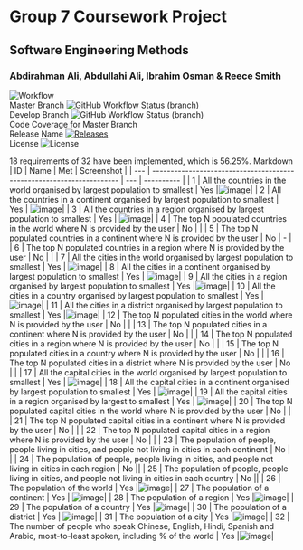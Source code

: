 # Group 7 Coursework Project
## Software Engineering Methods
### Abdirahman Ali, Abdullahi Ali, Ibrahim Osman & Reece Smith

![Workflow](https://github.com/ibrahim-40595091/cw1-g7/actions/workflows/main.yml/badge.svg)\
Master Branch ![GitHub Workflow Status (branch)](https://img.shields.io/github/actions/workflow/status/ibrahim-40595091/cw1-g7/main.yml?branch=master)\
Develop Branch ![GitHub Workflow Status (branch)](https://img.shields.io/github/actions/workflow/status/ibrahim-40595091/cw1-g7/main.yml?branch=Develop)\
Code Coverage for Master Branch \
Release Name [![Releases](https://img.shields.io/github/release/ibrahim-40595091/cw1-g7/all.svg?style=flat-square)](https://github.com/ibrahim-40595091/cw1-g7/releases)\
License ![License](https://img.shields.io/github/license/ibrahim-40595091/cw1-g7.svg)

18 requirements of 32 have been implemented, which is 56.25%.
Markdown
| ID  | Name                                                                       | Met | Screenshot |
| --- | ---------------------------------------------------------------------      | --- | ---------- |
| 1   | All the countries in the world organised by largest population to smallest | Yes |![image](https://github.com/ibrahim-40595091/cw1-g7/assets/157694800/4d2f426f-cc3b-4aa4-8043-2316a3e6832b)|
| 2   | All the countries in a continent organised by largest population to smallest | Yes  | ![image](https://github.com/ibrahim-40595091/cw1-g7/assets/157694800/0a0539cc-39ce-4829-acad-3c82cc4199ea)|
| 3   | All the countries in a region organised by largest population to smallest | Yes | ![image](https://github.com/ibrahim-40595091/cw1-g7/assets/157694800/7ffc3cd6-106e-468e-a416-6bdb9523474a)|
| 4   | The top N populated countries in the world where N is provided by the user | No | |
| 5   | The top N populated countries in a continent where N is provided by the user | No  | - |
| 6   | The top N populated countries in a region where N is provided by the user | No |  |
| 7   | All the cities in the world organised by largest population to smallest | Yes | ![image](https://github.com/ibrahim-40595091/cw1-g7/assets/157694800/314e9c3f-3ade-4b22-9017-b6c2e92e443e)|
| 8   | All the cities in a continent organised by largest population to smallest | Yes  | ![image](https://github.com/ibrahim-40595091/cw1-g7/assets/157694800/3413b970-c6be-4ae3-9221-2b7711372a3e)|
| 9   | All the cities in a region organised by largest population to smallest | Yes |![image](https://github.com/ibrahim-40595091/cw1-g7/assets/157694800/f7f82b77-b62d-40e8-9d53-f7794dbe570f)|
| 10   | All the cities in a country organised by largest population to smallest | Yes |![image](https://github.com/ibrahim-40595091/cw1-g7/assets/157694800/0c11def3-f3cc-4af9-9382-fe2924924bfb)|
| 11    | All the cities in a district organised by largest population to smallest | Yes  |![image](https://github.com/ibrahim-40595091/cw1-g7/assets/157694800/16caf8a2-1a59-4d91-9b9c-4f15a228f38c)|
| 12   | The top N populated cities in the world where N is provided by the user | No | |
| 13   | The top N populated cities in a continent where N is provided by the user | No | |
| 14   | The top N populated cities in a region where N is provided by the user | No  |  |
| 15   | The top N populated cities in a country where N is provided by the user | No | |
| 16   | The top N populated cities in a district where N is provided by the user | No | |
| 17   | All the capital cities in the world organised by largest population to smallest | Yes  | ![image](https://github.com/ibrahim-40595091/cw1-g7/assets/157694800/54d86d71-01f3-458d-a729-332de53aaa2a)|
| 18   | All the capital cities in a continent organised by largest population to smallest | Yes | ![image](https://github.com/ibrahim-40595091/cw1-g7/assets/157694800/553188b1-def2-4127-bfee-3dce5de6dedb)|
| 19   | All the capital cities in a region organised by largest to smallest | Yes | ![image](https://github.com/ibrahim-40595091/cw1-g7/assets/157694800/7bf6e5ef-65c3-4cde-b0fd-2dca5fc1a69c)|
| 20   | The top N populated capital cities in the world where N is provided by the user | No  |  |
| 21   | The top N populated capital cities in a continent where N is provided by the user | No | |
| 22   | The top N populated capital cities in a region where N is provided by the user | No | |
| 23   | The population of people, people living in cities, and people not living in cities in each continent | No  |  |
| 24   | The population of people, people living in cities, and people not living in cities in each region | No ||
| 25   | The population of people, people living in cities, and people not living in cities in each country | No ||
| 26   | The population of the world | Yes |![image](https://github.com/ibrahim-40595091/cw1-g7/assets/157694800/deafe208-3078-4b51-b0a5-26d2c206564a)|
| 27   | The population of a continent | Yes | ![image](https://github.com/ibrahim-40595091/cw1-g7/assets/157694800/a2cc8190-53da-4635-af41-ea9627786f4e)|
| 28   | The population of a region | Yes |![image](https://github.com/ibrahim-40595091/cw1-g7/assets/157694800/b9a8bb01-ca58-4669-9119-68dbc4cc997b)|
| 29   | The population of a country | Yes  |![image](https://github.com/ibrahim-40595091/cw1-g7/assets/157694800/3557aed7-3735-4767-9b52-7a540c7b7b01)|
| 30   | The population of a district | Yes | ![image](https://github.com/ibrahim-40595091/cw1-g7/assets/157694800/cffd8743-4aa4-43d7-9788-0fc7e3688f85)|
| 31   | The population of a city | Yes |![image](https://github.com/ibrahim-40595091/cw1-g7/assets/157694800/8582d384-cfcb-42c7-b96d-4e9e74eb6a4f)|
| 32   | The number of people who speak Chinese, English, Hindi, Spanish and Arabic, most-to-least spoken, including % of the world | Yes  |![image](https://github.com/ibrahim-40595091/cw1-g7/assets/157694800/a8d5549b-ec35-4e42-9724-03f70da6b3d2)|










